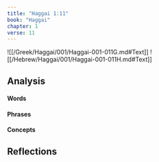 ```yaml
---
title: "Haggai 1:11"
book: "Haggai"
chapter: 1
verse: 11
---
```

![[/Greek/Haggai/001/Haggai-001-011G.md#Text]]
![[/Hebrew/Haggai/001/Haggai-001-011H.md#Text]]

## Analysis

#### Words

#### Phrases

#### Concepts

## Reflections
